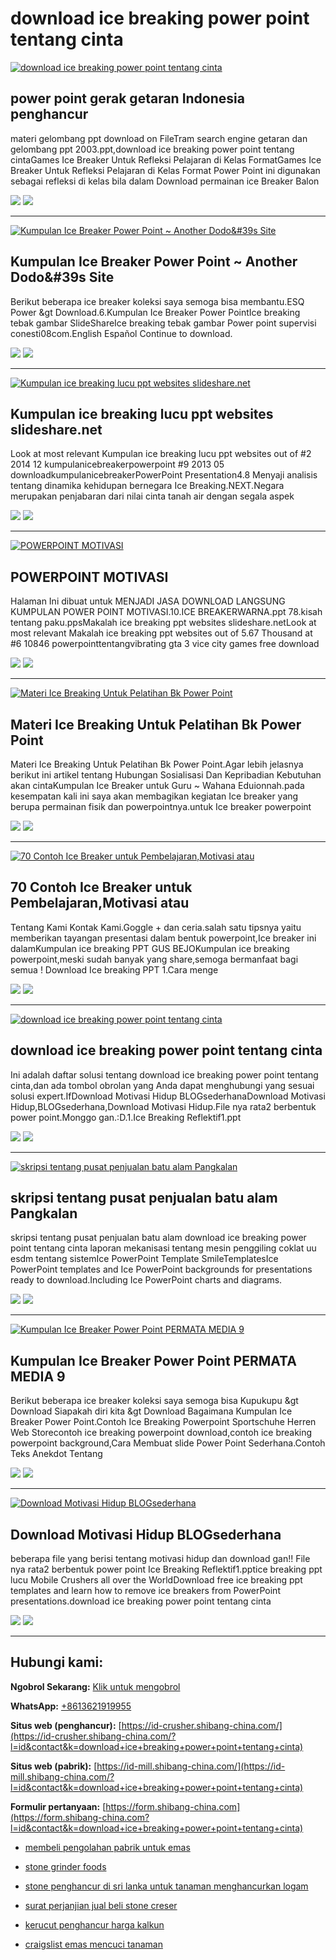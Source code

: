 # download ice breaking power point tentang cinta

<a href="https://swt.shibang-china.com/?l=id&img&k=download+ice+breaking+power+point+tentang+cinta" target="_blank">![download ice breaking power point tentang cinta](http://static.shibang-china.com/all-800x300/1060.jpg)</a>

## power point gerak getaran Indonesia penghancur
materi gelombang ppt download on FileTram search engine getaran dan gelombang ppt 2003.ppt,download ice breaking power point tentang cintaGames Ice Breaker Untuk Refleksi Pelajaran di Kelas FormatGames Ice Breaker Untuk Refleksi Pelajaran di Kelas Format Power Point ini digunakan sebagai refleksi di kelas bila dalam Download permainan ice Breaker Balon


<a href="https://whatsapp.shibangsoft.com/WhatsApp.php" target="_blank" title="WhatsApp">![](http://static.shibang-china.com/icon/whatsapp.png)</a> <a href="https://swt.shibang-china.com/?l=id&icon&k=download+ice+breaking+power+point+tentang+cinta" target="_blank">![](http://static.shibang-china.com/icon/chat-id.png)</a>

---

<a href="https://swt.shibang-china.com/?l=id&img&k=download+ice+breaking+power+point+tentang+cinta" target="_blank">![Kumpulan Ice Breaker Power Point ~ Another Dodo&#39s Site](http://static.shibang-china.com/all-800x300/127.jpg)</a>

## Kumpulan Ice Breaker Power Point ~ Another Dodo&#39s Site
Berikut beberapa ice breaker koleksi saya semoga bisa membantu.ESQ Power &gt Download.6.Kumpulan Ice Breaker Power PointIce breaking tebak gambar SlideShareIce breaking tebak gambar Power point supervisi conesti08com.English Español Continue to download.


<a href="https://whatsapp.shibangsoft.com/WhatsApp.php" target="_blank" title="WhatsApp">![](http://static.shibang-china.com/icon/whatsapp.png)</a> <a href="https://swt.shibang-china.com/?l=id&icon&k=download+ice+breaking+power+point+tentang+cinta" target="_blank">![](http://static.shibang-china.com/icon/chat-id.png)</a>

---

<a href="https://swt.shibang-china.com/?l=id&img&k=download+ice+breaking+power+point+tentang+cinta" target="_blank">![Kumpulan ice breaking lucu ppt websites slideshare.net](http://static.shibang-china.com/all-800x300/611.jpg)</a>

## Kumpulan ice breaking lucu ppt websites slideshare.net
Look at most relevant Kumpulan ice breaking lucu ppt websites out of #2 2014 12 kumpulanicebreakerpowerpoint #9 2013 05 downloadkumpulanicebreakerPowerPoint Presentation4.8 Menyaji analisis tentang dinamika kehidupan bernegara Ice Breaking.NEXT.Negara merupakan penjabaran dari nilai cinta tanah air dengan segala aspek


<a href="https://whatsapp.shibangsoft.com/WhatsApp.php" target="_blank" title="WhatsApp">![](http://static.shibang-china.com/icon/whatsapp.png)</a> <a href="https://swt.shibang-china.com/?l=id&icon&k=download+ice+breaking+power+point+tentang+cinta" target="_blank">![](http://static.shibang-china.com/icon/chat-id.png)</a>

---

<a href="https://swt.shibang-china.com/?l=id&img&k=download+ice+breaking+power+point+tentang+cinta" target="_blank">![POWERPOINT MOTIVASI](http://static.shibang-china.com/all-800x300/1189.jpg)</a>

## POWERPOINT MOTIVASI
Halaman Ini dibuat untuk MENJADI JASA DOWNLOAD LANGSUNG KUMPULAN POWER POINT MOTIVASI.10.ICE BREAKERWARNA.ppt 78.kisah tentang paku.ppsMakalah ice breaking ppt websites slideshare.netLook at most relevant Makalah ice breaking ppt websites out of 5.67 Thousand at #6 10846 powerpointtentangvibrating gta 3 vice city games free download


<a href="https://whatsapp.shibangsoft.com/WhatsApp.php" target="_blank" title="WhatsApp">![](http://static.shibang-china.com/icon/whatsapp.png)</a> <a href="https://swt.shibang-china.com/?l=id&icon&k=download+ice+breaking+power+point+tentang+cinta" target="_blank">![](http://static.shibang-china.com/icon/chat-id.png)</a>

---

<a href="https://swt.shibang-china.com/?l=id&img&k=download+ice+breaking+power+point+tentang+cinta" target="_blank">![Materi Ice Breaking Untuk Pelatihan Bk Power Point](http://static.shibang-china.com/all-800x300/149.jpg)</a>

## Materi Ice Breaking Untuk Pelatihan Bk Power Point
Materi Ice Breaking Untuk Pelatihan Bk Power Point.Agar lebih jelasnya berikut ini artikel tentang Hubungan Sosialisasi Dan Kepribadian Kebutuhan akan cintaKumpulan Ice Breaker untuk Guru ~ Wahana Eduionnah.pada kesempatan kali ini saya akan membagikan kegiatan Ice breaker yang berupa permainan fisik dan powerpointnya.untuk Ice breaker powerpoint


<a href="https://whatsapp.shibangsoft.com/WhatsApp.php" target="_blank" title="WhatsApp">![](http://static.shibang-china.com/icon/whatsapp.png)</a> <a href="https://swt.shibang-china.com/?l=id&icon&k=download+ice+breaking+power+point+tentang+cinta" target="_blank">![](http://static.shibang-china.com/icon/chat-id.png)</a>

---

<a href="https://swt.shibang-china.com/?l=id&img&k=download+ice+breaking+power+point+tentang+cinta" target="_blank">![70 Contoh Ice Breaker untuk Pembelajaran,Motivasi atau](http://static.shibang-china.com/all-800x300/781.jpg)</a>

## 70 Contoh Ice Breaker untuk Pembelajaran,Motivasi atau
Tentang Kami Kontak Kami.Goggle + dan ceria.salah satu tipsnya yaitu memberikan tayangan presentasi dalam bentuk powerpoint,Ice breaker ini dalamKumpulan ice breaking PPT GUS BEJOKumpulan ice breaking powerpoint,meski sudah banyak yang share,semoga bermanfaat bagi semua ! Download Ice breaking PPT 1.Cara menge


<a href="https://whatsapp.shibangsoft.com/WhatsApp.php" target="_blank" title="WhatsApp">![](http://static.shibang-china.com/icon/whatsapp.png)</a> <a href="https://swt.shibang-china.com/?l=id&icon&k=download+ice+breaking+power+point+tentang+cinta" target="_blank">![](http://static.shibang-china.com/icon/chat-id.png)</a>

---

<a href="https://swt.shibang-china.com/?l=id&img&k=download+ice+breaking+power+point+tentang+cinta" target="_blank">![download ice breaking power point tentang cinta](http://static.shibang-china.com/all-800x300/210.jpg)</a>

## download ice breaking power point tentang cinta
Ini adalah daftar solusi tentang download ice breaking power point tentang cinta,dan ada tombol obrolan yang Anda dapat menghubungi yang sesuai solusi expert.IfDownload Motivasi Hidup BLOGsederhanaDownload Motivasi Hidup,BLOGsederhana,Download Motivasi Hidup.File nya rata2 berbentuk power point.Monggo gan.:D.1.Ice Breaking Reflektif1.ppt


<a href="https://whatsapp.shibangsoft.com/WhatsApp.php" target="_blank" title="WhatsApp">![](http://static.shibang-china.com/icon/whatsapp.png)</a> <a href="https://swt.shibang-china.com/?l=id&icon&k=download+ice+breaking+power+point+tentang+cinta" target="_blank">![](http://static.shibang-china.com/icon/chat-id.png)</a>

---

<a href="https://swt.shibang-china.com/?l=id&img&k=download+ice+breaking+power+point+tentang+cinta" target="_blank">![skripsi tentang pusat penjualan batu alam Pangkalan](http://static.shibang-china.com/all-800x300/98.jpg)</a>

## skripsi tentang pusat penjualan batu alam Pangkalan
skripsi tentang pusat penjualan batu alam download ice breaking power point tentang cinta laporan mekanisasi tentang mesin penggiling coklat uu esdm tentang sistemIce PowerPoint Template SmileTemplatesIce PowerPoint templates and Ice PowerPoint backgrounds for presentations ready to download.Including Ice PowerPoint charts and diagrams.


<a href="https://whatsapp.shibangsoft.com/WhatsApp.php" target="_blank" title="WhatsApp">![](http://static.shibang-china.com/icon/whatsapp.png)</a> <a href="https://swt.shibang-china.com/?l=id&icon&k=download+ice+breaking+power+point+tentang+cinta" target="_blank">![](http://static.shibang-china.com/icon/chat-id.png)</a>

---

<a href="https://swt.shibang-china.com/?l=id&img&k=download+ice+breaking+power+point+tentang+cinta" target="_blank">![Kumpulan Ice Breaker Power Point PERMATA MEDIA 9](http://static.shibang-china.com/all-800x300/618.jpg)</a>

## Kumpulan Ice Breaker Power Point PERMATA MEDIA 9
Berikut beberapa ice breaker koleksi saya semoga bisa Kupukupu &gt Download Siapakah diri kita &gt Download Bagaimana Kumpulan Ice Breaker Power Point.Contoh Ice Breaking Powerpoint Sportschuhe Herren Web Storecontoh ice breaking powerpoint download,contoh ice breaking powerpoint background,Cara Membuat slide Power Point Sederhana.Contoh Teks Anekdot Tentang


<a href="https://whatsapp.shibangsoft.com/WhatsApp.php" target="_blank" title="WhatsApp">![](http://static.shibang-china.com/icon/whatsapp.png)</a> <a href="https://swt.shibang-china.com/?l=id&icon&k=download+ice+breaking+power+point+tentang+cinta" target="_blank">![](http://static.shibang-china.com/icon/chat-id.png)</a>

---

<a href="https://swt.shibang-china.com/?l=id&img&k=download+ice+breaking+power+point+tentang+cinta" target="_blank">![Download Motivasi Hidup BLOGsederhana](http://static.shibang-china.com/all-800x300/957.jpg)</a>

## Download Motivasi Hidup BLOGsederhana
beberapa file yang berisi tentang motivasi hidup dan download gan!! File nya rata2 berbentuk power point Ice Breaking Reflektif1.pptice breaking ppt lucu Mobile Crushers all over the WorldDownload free ice breaking ppt templates and learn how to remove ice breakers from PowerPoint presentations.download ice breaking power point tentang cinta


<a href="https://whatsapp.shibangsoft.com/WhatsApp.php" target="_blank" title="WhatsApp">![](http://static.shibang-china.com/icon/whatsapp.png)</a> <a href="https://swt.shibang-china.com/?l=id&icon&k=download+ice+breaking+power+point+tentang+cinta" target="_blank">![](http://static.shibang-china.com/icon/chat-id.png)</a>

---
## Hubungi kami:

**Ngobrol Sekarang:** [Klik untuk mengobrol](https://swt.shibang-china.com?l=id&contact&k=download+ice+breaking+power+point+tentang+cinta)

**WhatsApp:**  [+8613621919955](https://whatsapp.shibangsoft.com/WhatsApp.php)

**Situs web (penghancur):** [https://id-crusher.shibang-china.com/](https://id-crusher.shibang-china.com/?l=id&contact&k=download+ice+breaking+power+point+tentang+cinta)

**Situs web (pabrik):** [https://id-mill.shibang-china.com/](https://id-mill.shibang-china.com/?l=id&contact&k=download+ice+breaking+power+point+tentang+cinta)

**Formulir pertanyaan:** [https://form.shibang-china.com](https://form.shibang-china.com?l=id&contact&k=download+ice+breaking+power+point+tentang+cinta)

* [membeli pengolahan pabrik untuk emas](../34/membeli%20pengolahan%20pabrik%20untuk%20emas.md)

* [stone grinder foods](../34/stone%20grinder%20foods.md)

* [stone penghancur di sri lanka untuk tanaman menghancurkan logam](../33/stone%20penghancur%20di%20sri%20lanka%20untuk%20tanaman%20menghancurkan%20logam.md)

* [surat perjanjian jual beli stone creser](../32/surat%20perjanjian%20jual%20beli%20stone%20creser.md)

* [kerucut penghancur harga kalkun](../39/kerucut%20penghancur%20harga%20kalkun.md)

* [craigslist emas mencuci tanaman](../33/craigslist%20emas%20mencuci%20tanaman.md)